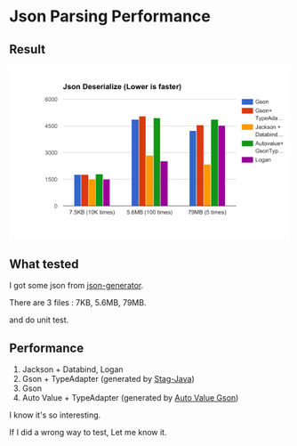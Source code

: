 # Json Parsing Performance

## Result

![chart](./img/chart.png)

## What tested

I got some json from [json-generator](http://www.json-generator.com/).

There are 3 files : 7KB, 5.6MB, 79MB.

and do unit test.

## Performance

1. Jackson + Databind, Logan
2. Gson + TypeAdapter (generated by [Stag-Java](https://github.com/vimeo/stag-java))
3. Gson
4. Auto Value + TypeAdapter (generated by [Auto Value Gson](https://github.com/rharter/auto-value-gson))

I know it's so interesting.

If I did a wrong way to test, Let me know it.